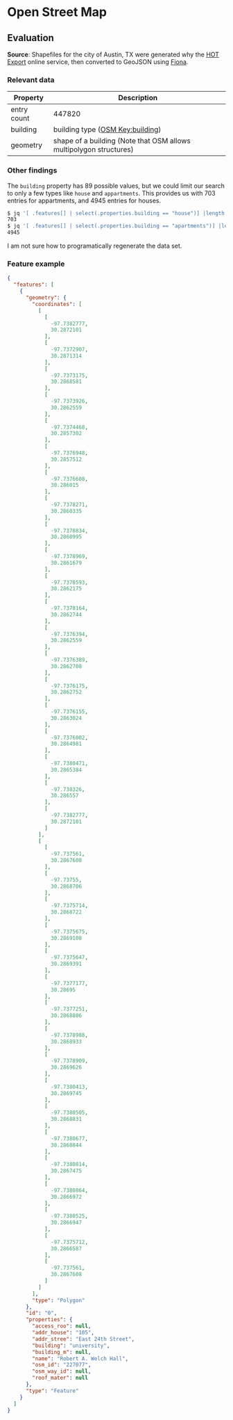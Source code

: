 # Open Street Map

## Evaluation

**Source**: Shapefiles for the city of Austin, TX were generated why the [HOT Export](https://export.hotosm.org/en/v3/) online service, then converted to GeoJSON using [Fiona](https://pypi.org/project/Fiona/).

### Relevant data

| Property | Description |
|---|---|
|entry count| 447820|
|building| building type ([OSM Key:building](https://wiki.openstreetmap.org/wiki/Key:building))|
|geometry| shape of a building (Note that OSM allows multipolygon structures)|

### Other findings

The `building` property has 89 possible values, but we could limit our search to only a few types like `house` and
`appartments`. This provides us with 703 entries for appartments, and 4945 entries for houses.

```bash
$ jq '[ .features[] | select(.properties.building == "house")] |length' austin-tx_planet_osm_polygon_polygons.json
703
$ jq '[ .features[] | select(.properties.building == "apartments")] |length' austin-tx_planet_osm_polygon_polygons.json
4945
```

I am not sure how to programatically regenerate the data set.

### Feature example

```json
{
  "features": [
    {
      "geometry": {
        "coordinates": [
          [
            [
              -97.7382777,
              30.2872101
            ],
            [
              -97.7372907,
              30.2871314
            ],
            [
              -97.7373175,
              30.2868581
            ],
            [
              -97.7373926,
              30.2862559
            ],
            [
              -97.7374468,
              30.2857302
            ],
            [
              -97.7376948,
              30.2857512
            ],
            [
              -97.7376608,
              30.286015
            ],
            [
              -97.7378271,
              30.2860335
            ],
            [
              -97.7378834,
              30.2860995
            ],
            [
              -97.7378969,
              30.2861679
            ],
            [
              -97.7378593,
              30.2862175
            ],
            [
              -97.7378164,
              30.2862744
            ],
            [
              -97.7376394,
              30.2862559
            ],
            [
              -97.7376389,
              30.2862708
            ],
            [
              -97.7376175,
              30.2862752
            ],
            [
              -97.7376155,
              30.2863024
            ],
            [
              -97.7376002,
              30.2864981
            ],
            [
              -97.7380471,
              30.2865384
            ],
            [
              -97.738326,
              30.286557
            ],
            [
              -97.7382777,
              30.2872101
            ]
          ],
          [
            [
              -97.737561,
              30.2867608
            ],
            [
              -97.73755,
              30.2868706
            ],
            [
              -97.7375714,
              30.2868722
            ],
            [
              -97.7375675,
              30.2869108
            ],
            [
              -97.7375647,
              30.2869391
            ],
            [
              -97.7377177,
              30.28695
            ],
            [
              -97.7377251,
              30.2868806
            ],
            [
              -97.7378988,
              30.2868933
            ],
            [
              -97.7378909,
              30.2869626
            ],
            [
              -97.7380413,
              30.2869745
            ],
            [
              -97.7380505,
              30.2868831
            ],
            [
              -97.7380677,
              30.2868844
            ],
            [
              -97.7380814,
              30.2867475
            ],
            [
              -97.7380864,
              30.2866972
            ],
            [
              -97.7380525,
              30.2866947
            ],
            [
              -97.7375712,
              30.2866587
            ],
            [
              -97.737561,
              30.2867608
            ]
          ]
        ],
        "type": "Polygon"
      },
      "id": "0",
      "properties": {
        "access_roo": null,
        "addr_house": "105",
        "addr_stree": "East 24th Street",
        "building": "university",
        "building_m": null,
        "name": "Robert A. Welch Hall",
        "osm_id": "227077",
        "osm_way_id": null,
        "roof_mater": null
      },
      "type": "Feature"
    }
  ]
}
```
